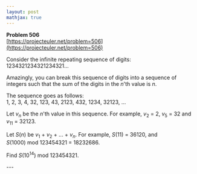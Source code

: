 ```yaml
---
layout: post
mathjax: true
---
```

**Problem 506**  
[https://projecteuler.net/problem=506](https://projecteuler.net/problem=506)

<p>Consider the infinite repeating sequence of digits:<br />
1234321234321234321...</p>
<p>Amazingly, you can break this sequence of digits into a sequence of integers such that the sum of the digits in the <var>n</var>'th value is <var>n</var>.</p>
<p>The sequence goes as follows:<br />
1, 2, 3, 4, 32, 123, 43, 2123, 432, 1234, 32123, ...</p>
<p>Let <var>v<sub>n</sub></var> be the <var>n</var>'th value in this sequence. For example, <var>v</var><sub>2</sub> = 2, <var>v</var><sub>5</sub> = 32 and <var>v</var><sub>11</sub> = 32123.</p>
<p>Let <var>S</var>(<var>n</var>) be <var>v</var><sub>1</sub> + <var>v</var><sub>2</sub> + ... + <var>v<sub>n</sub></var>. For example, <var>S</var>(11) = 36120, and <var>S</var>(1000) mod 123454321 = 18232686.</p>
<p>Find <var>S</var>(10<sup>14</sup>) mod 123454321.</p>
---
